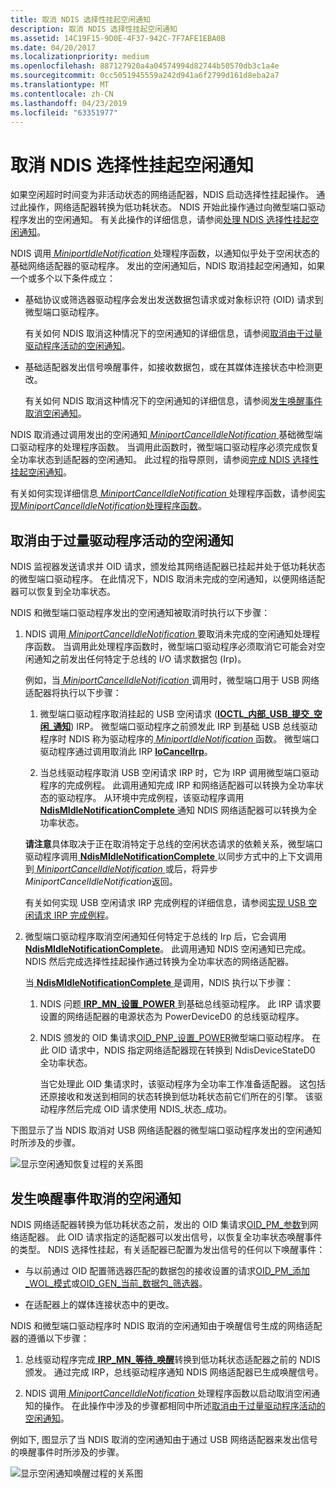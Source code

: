 ```yaml
---
title: 取消 NDIS 选择性挂起空闲通知
description: 取消 NDIS 选择性挂起空闲通知
ms.assetid: 14C19F15-9D0E-4F37-942C-7F7AFE1EBA0B
ms.date: 04/20/2017
ms.localizationpriority: medium
ms.openlocfilehash: 887127920a4a04574994d82744b50570db3c1a4e
ms.sourcegitcommit: 0cc5051945559a242d941a6f2799d161d8eba2a7
ms.translationtype: MT
ms.contentlocale: zh-CN
ms.lasthandoff: 04/23/2019
ms.locfileid: "63351977"
---
```

# <a name="canceling-the-ndis-selective-suspend-idle-notification"></a>取消 NDIS 选择性挂起空闲通知


如果空闲超时时间变为非活动状态的网络适配器，NDIS 启动选择性挂起操作。 通过此操作，网络适配器转换为低功耗状态。 NDIS 开始此操作通过向微型端口驱动程序发出的空闲通知。 有关此操作的详细信息，请参阅[处理 NDIS 选择性挂起空闲通知](handling-the-ndis-selective-suspend-idle-notification.md)。

NDIS 调用[ *MiniportIdleNotification* ](https://msdn.microsoft.com/library/windows/hardware/hh464092)处理程序函数，以通知似乎处于空闲状态的基础网络适配器的驱动程序。 发出的空闲通知后，NDIS 取消挂起空闲通知，如果一个或多个以下条件成立：

-   基础协议或筛选器驱动程序会发出发送数据包请求或对象标识符 (OID) 请求到微型端口驱动程序。

    有关如何 NDIS 取消这种情况下的空闲通知的详细信息，请参阅[取消由于过量驱动程序活动的空闲通知](#canceling-the-idle-notification-because-of-overlying-driver-activity)。

-   基础适配器发出信号唤醒事件，如接收数据包，或在其媒体连接状态中检测更改。

    有关如何 NDIS 取消这种情况下的空闲通知的详细信息，请参阅[发生唤醒事件取消空闲通知](#canceling-the-idle-notification-because-of-wake-up-events)。

NDIS 取消通过调用发出的空闲通知[ *MiniportCancelIdleNotification* ](https://msdn.microsoft.com/library/windows/hardware/hh464088)基础微型端口驱动程序的处理程序函数。 当调用此函数时，微型端口驱动程序必须完成恢复全功率状态到适配器的空闲通知。 此过程的指导原则，请参阅[完成 NDIS 选择性挂起空闲通知](completing-the-ndis-selective-suspend-idle-notification.md)。

有关如何实现详细信息[ *MiniportCancelIdleNotification* ](https://msdn.microsoft.com/library/windows/hardware/hh464088)处理程序函数，请参阅[实现*MiniportCancelIdleNotification*处理程序函数](implementing-a-miniportcancelidlenotification-handler-function.md)。

## <a name="canceling-the-idle-notification-because-of-overlying-driver-activity"></a>取消由于过量驱动程序活动的空闲通知


NDIS 监视器发送请求并 OID 请求，颁发给其网络适配器已挂起并处于低功耗状态的微型端口驱动程序。 在此情况下，NDIS 取消未完成的空闲通知，以便网络适配器可以恢复到全功率状态。

NDIS 和微型端口驱动程序发出的空闲通知被取消时执行以下步骤：

1.  NDIS 调用[ *MiniportCancelIdleNotification* ](https://msdn.microsoft.com/library/windows/hardware/hh464088)要取消未完成的空闲通知处理程序函数。 当调用此处理程序函数时，微型端口驱动程序必须取消它可能会对空闲通知之前发出任何特定于总线的 I/O 请求数据包 (Irp)。

    例如，当[ *MiniportCancelIdleNotification* ](https://msdn.microsoft.com/library/windows/hardware/hh464088)调用时，微型端口用于 USB 网络适配器将执行以下步骤：

    1.  微型端口驱动程序取消挂起的 USB 空闲请求 ([**IOCTL\_内部\_USB\_提交\_空闲\_通知**](https://msdn.microsoft.com/library/windows/hardware/ff537270)) IRP。 微型端口驱动程序之前颁发此 IRP 到基础 USB 总线驱动程序时 NDIS 称为驱动程序的[ *MiniportIdleNotification* ](https://msdn.microsoft.com/library/windows/hardware/hh464092)函数。 微型端口驱动程序通过调用取消此 IRP [ **IoCancelIrp**](https://msdn.microsoft.com/library/windows/hardware/ff548338)。

    2.  当总线驱动程序取消 USB 空闲请求 IRP 时，它为 IRP 调用微型端口驱动程序的完成例程。 此调用通知完成 IRP 和网络适配器可以转换为全功率状态的驱动程序。 从环境中完成例程，该驱动程序调用[ **NdisMIdleNotificationComplete** ](https://msdn.microsoft.com/library/windows/hardware/hh451491)通知 NDIS 网络适配器可以转换为全功率状态。

    **请注意**具体取决于正在取消特定于总线的空闲状态请求的依赖关系，微型端口驱动程序调用[ **NdisMIdleNotificationComplete** ](https://msdn.microsoft.com/library/windows/hardware/hh451491)以同步方式中的上下文调用到[ *MiniportCancelIdleNotification* ](https://msdn.microsoft.com/library/windows/hardware/hh464088)或后，将异步*MiniportCancelIdleNotification*返回。

    有关如何实现 USB 空闲请求 IRP 完成例程的详细信息，请参阅[实现 USB 空闲请求 IRP 完成例程](implementing-a-usb-idle-request-irp-completion-routine.md)。

2.  微型端口驱动程序取消空闲通知任何特定于总线的 Irp 后，它会调用[ **NdisMIdleNotificationComplete**](https://msdn.microsoft.com/library/windows/hardware/hh451491)。 此调用通知 NDIS 空闲通知已完成。 NDIS 然后完成选择性挂起操作通过转换为全功率状态的网络适配器。

    当[ **NdisMIdleNotificationComplete** ](https://msdn.microsoft.com/library/windows/hardware/hh451491)是调用，NDIS 执行以下步骤：

    1.  NDIS 问题[ **IRP\_MN\_设置\_POWER** ](https://msdn.microsoft.com/library/windows/hardware/ff551744)到基础总线驱动程序。 此 IRP 请求要设置的网络适配器的电源状态为 PowerDeviceD0 的总线驱动程序。

    2.  NDIS 颁发的 OID 集请求[OID\_PNP\_设置\_POWER](https://msdn.microsoft.com/library/windows/hardware/ff569780)微型端口驱动程序。 在此 OID 请求中，NDIS 指定网络适配器现在转换到 NdisDeviceStateD0 全功率状态。

        当它处理此 OID 集请求时，该驱动程序为全功率工作准备适配器。 这包括还原接收和发送到相同的状态转换到低功耗状态前它们所在的引擎。 该驱动程序然后完成 OID 请求使用 NDIS\_状态\_成功。

下图显示了当 NDIS 取消对 USB 网络适配器的微型端口驱动程序发出的空闲通知时所涉及的步骤。

![显示空闲通知恢复过程的关系图](images/ndis-ss-idle-notification-resume.png)

## <a name="canceling-the-idle-notification-because-of-wake-up-events"></a>发生唤醒事件取消的空闲通知


NDIS 网络适配器转换为低功耗状态之前，发出的 OID 集请求[OID\_PM\_参数](https://msdn.microsoft.com/library/windows/hardware/ff569768)到网络适配器。 此 OID 请求指定的适配器可以发出信号，以恢复全功率状态唤醒事件的类型。 NDIS 选择性挂起，有关适配器已配置为发出信号的任何以下唤醒事件：

-   与以前通过 OID 配置筛选器匹配的数据包的接收设置的请求[OID\_PM\_添加\_WOL\_模式](https://msdn.microsoft.com/library/windows/hardware/ff569764)或[OID\_GEN\_当前\_数据包\_筛选器](https://msdn.microsoft.com/library/windows/hardware/ff569575)。

-   在适配器上的媒体连接状态中的更改。

NDIS 和微型端口驱动程序时 NDIS 取消的空闲通知由于唤醒信号生成的网络适配器的遵循以下步骤：

1.  总线驱动程序完成[ **IRP\_MN\_等待\_唤醒**](https://msdn.microsoft.com/library/windows/hardware/ff551766)转换到低功耗状态适配器之前的 NDIS 颁发。 通过完成 IRP，总线驱动程序通知 NDIS 网络适配器已生成唤醒信号。

2.  NDIS 调用[ *MiniportCancelIdleNotification* ](https://msdn.microsoft.com/library/windows/hardware/hh464088)处理程序函数以启动取消空闲通知的操作。 在此操作中涉及的步骤都相同中所述[取消由于过量驱动程序活动的空闲通知](#cancel-due-to-driver-activity)。

例如下, 图显示了当 NDIS 取消的空闲通知由于通过 USB 网络适配器来发出信号的唤醒事件时所涉及的步骤。

![显示空闲通知唤醒过程的关系图](images/ndis-ss-idle-notification-resume-wake.png)









